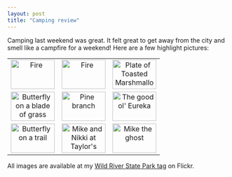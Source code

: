 ```yaml
---
layout: post
title: "Camping review"
---
```


<p>Camping last weekend was great. It felt great to get away from the city and smell like a campfire for a weekend! Here are a few highlight pictures:</p>
<table cellspacing="0" cellpadding="6" border="0"> <tbody> 
<tr> 
<td valign="center" align="middle"><a title="Photo Sharing" href="http://www.flickr.com/photos/kindohm/161974938/"><img height="67" alt="Fire" src="http://static.flickr.com/64/161974938_45e42fcc64_t.jpg" width="100" border="0" /></a></td> 
<td valign="center" align="middle"><a title="Photo Sharing" href="http://www.flickr.com/photos/kindohm/161974923/"><img height="67" alt="Fire" src="http://static.flickr.com/54/161974923_808cb73395_t.jpg" width="100" border="0" /></a></td> 
<td valign="center" align="middle"><a title="Photo Sharing" href="http://www.flickr.com/photos/kindohm/161974873/"><img height="67" alt="Plate of Toasted Marshmallows" src="http://static.flickr.com/67/161974873_26b6b49d80_t.jpg" width="100" border="0" /></a></td></tr> 
<tr> 
<td valign="center" align="middle"><a title="Photo Sharing" href="http://www.flickr.com/photos/kindohm/161974546/"><img height="67" alt="Butterfly on a blade of grass" src="http://static.flickr.com/75/161974546_3b3b10f071_t.jpg" width="100" border="0" /></a></td> 
<td valign="center" align="middle"><a title="Photo Sharing" href="http://www.flickr.com/photos/kindohm/161974782/"><img height="67" alt="Pine branch" src="http://static.flickr.com/55/161974782_27141bdac3_t.jpg" width="100" border="0" /></a></td> 
<td valign="center" align="middle"><a title="Photo Sharing" href="http://www.flickr.com/photos/kindohm/161974491/"><img height="67" alt="The good ol' Eureka" src="http://static.flickr.com/70/161974491_cb0a9378e8_t.jpg" width="100" border="0" /></a></td></tr> 
<tr> 
<td valign="center" align="middle"><a title="Photo Sharing" href="http://www.flickr.com/photos/kindohm/161974816/"><img height="67" alt="Butterfly on a trail" src="http://static.flickr.com/61/161974816_98a3670d80_t.jpg" width="100" border="0" /></a></td> 
<td valign="center" align="middle"><a title="Photo Sharing" href="http://www.flickr.com/photos/kindohm/161974762/"><img height="67" alt="Mike and Nikki at Taylor's Falls" src="http://static.flickr.com/65/161974762_706bad5b40_t.jpg" width="100" border="0" /></a></td> 
<td valign="center" align="middle"><a title="Photo Sharing" href="http://www.flickr.com/photos/kindohm/161974642/"><img height="67" alt="Mike the ghost" src="http://static.flickr.com/70/161974642_cdbad18dea_t.jpg" width="100" border="0" /></a></td></tr></tbody></table> 
<p>All images are available at my <a href="http://www.flickr.com/photos/kindohm/tags/wildriverstatepark/" target="_blank">Wild River State Park tag</a> on Flickr.</p>
 
